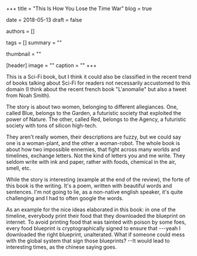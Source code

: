 +++
title = "This Is How You Lose the Time War"
blog = true

date = 2018-05-13
draft = false

authors = []

tags = []
summary = ""

thumbnail = ""

[header]
image = ""
caption = ""
+++

This is a Sci-Fi book, but I think it could also be classified in the recent trend
of books talking about Sci-Fi for readers not necessarily accustomed to this domain
(I think about the recent french book "L'anomalie" but also a tweet from Noah Smith).

The story is about two women, belonging to different allegiances. One, called Blue, belongs
to the Garden, a futuristic society that exploited the power of Nature. The other, called Red,
belongs to the Agency, a futuristic society with tons of silicon high-tech.

They aren't really women, their descriptions are fuzzy, but we could say one is a woman-plant, and the
other a woman-robot. The whole book is about how two impossible ennemies, that fight across many worlds and
timelines, exchange letters. Not the kind of letters you and me write. They seldom write with ink and paper,
rather with foods, chemical in the air, smell, etc.

While the story is interesting (example at the end of the review), the forte of this book is the writing.
It's a poem, written with beautiful words and sentences. I'm not going to lie, as a non-native english speaker,
it's quite challenging and I had to often google the words.

As an example for the nice ideas elaborated in this book: in one of the timeline, everybody print their food
that they downloaded the blueprint on internet. To avoid printing food that was tainted with poison by
some foes, every food blueprint is cryptographically signed to ensure that ---yeah I downloaded the right blueprint,
unalterated. What if someone could mess with the global system that sign those blueprints? --It would lead
to interesting times, as the chinese saying goes.
